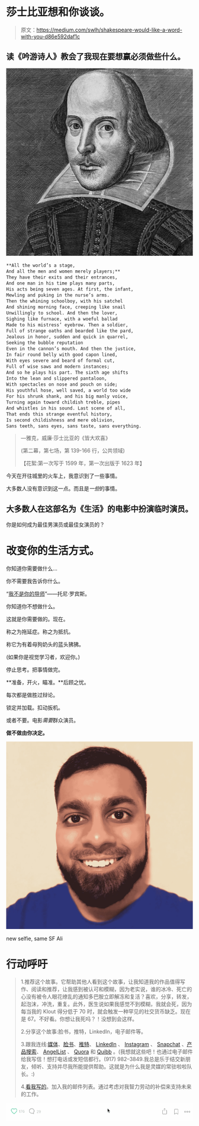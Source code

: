 # 莎士比亚想和你谈谈。

> 原文：<https://medium.com/swlh/shakespeare-would-like-a-word-with-you-d86e592daf1c>

## 读《吟游诗人》教会了我现在要想赢必须做些什么。

![](img/ef1c1fcbb43cf865bb9c4ec6f89529ce.png)

```
**All the world’s a stage,
And all the men and women merely players;**
They have their exits and their entrances,
And one man in his time plays many parts,
His acts being seven ages. At first, the infant,
Mewling and puking in the nurse’s arms.
Then the whining schoolboy, with his satchel
And shining morning face, creeping like snail
Unwillingly to school. And then the lover,
Sighing like furnace, with a woeful ballad
Made to his mistress’ eyebrow. Then a soldier,
Full of strange oaths and bearded like the pard,
Jealous in honor, sudden and quick in quarrel,
Seeking the bubble reputation
Even in the cannon’s mouth. And then the justice,
In fair round belly with good capon lined,
With eyes severe and beard of formal cut,
Full of wise saws and modern instances;
And so he plays his part. The sixth age shifts
Into the lean and slippered pantaloon,
With spectacles on nose and pouch on side;
His youthful hose, well saved, a world too wide
For his shrunk shank, and his big manly voice,
Turning again toward childish treble, pipes
And whistles in his sound. Last scene of all,
That ends this strange eventful history,
Is second childishness and mere oblivion,
Sans teeth, sans eyes, sans taste, sans everything.
```

> —雅克，威廉·莎士比亚的《皆大欢喜》
> 
> (第二幕，第七场，第 139-166 行，公共领域)
> 
> 【花絮:第一次写于 1599 年，第一次出版于 1623 年】

今天在开往城里的火车上，我意识到了一些事情。

大多数人没有意识到这一点。而且是*一些*的事情。

## **大多数人在这部名为《生活》的电影中扮演临时演员。**

你是如何成为最佳男演员或最佳女演员的？

# 改变你的生活方式。

你知道你需要做什么…

你不需要我告诉你什么。

“[我不是你的导师](https://www.netflix.com/title/80102204)”——托尼·罗宾斯。

你知道你不想做什么。

这就是你需要做的。现在。

称之为拖延症。称之为抵抗。

称它为有着母狗奶头的蓝头狒狒。

(如果你是视觉学习者，欢迎你。)

停止思考。把事情做完。

**准备，开火，瞄准。**后顾之忧。

每次都是做胜过辩论。

锁定并加载。扣动扳机。

或者不要。电影*需要*群众演员。

**做不做由你决定。**

![](img/a2b0a3ce7c46c092fbe4e863a06ea48e.png)

new selfie, same SF Ali

# 行动呼吁

> 1.推荐这个故事。它帮助其他人看到这个故事，让我知道我的作品值得写作、阅读和推荐，让我感到被认可和模糊，因为老实说，谁的冰冷、死亡的心没有被令人眼花缭乱的通知多巴胺立即解冻和复活？喜欢，分享，转发，起泡沫，冲洗，重复。此外，医生说如果我感觉不到模糊，我就会死，因为每当我的 Klout 得分低于 70 时，就会触发一种罕见的社交货币缺乏。现在是 67。不好看。你想让我死吗？！没想到会这样。
> 
> 2.分享这个故事:脸书，推特，LinkedIn，电子邮件等。
> 
> 3.跟我连线:[媒体](/@sfali789)、[脸书](https://www.facebook.com/sfali789)、[推特](http://twitter.com/sfali789)、 [LinkedIn](https://www.linkedin.com/in/sfali789) 、 [Instagram](http://instagram.com/sfali789) 、 [Snapchat](https://www.snapchat.com/add/sfali789) 、[产品搜索](https://www.producthunt.com/@sfali789)、 [AngelList](https://angel.co/sfali789) 、 [Quora](https://www.quora.com/profile/SF-Ali) 和 [Quibb](http://quibb.com/farooqzafar) 。(我想就这些吧！也通过电子邮件给我写信！想打电话或发短信都行。(917) 982–3849.我总是乐于结交新朋友，倾听、支持并尽我所能提供帮助。这就是为什么我是灵媒的常驻啦啦队长。:)
> 
> 4.[看我写的](/@sfali789)。加入我的邮件列表。通过考虑对我智力劳动的补偿来支持未来的工作。

![](img/004ba14959923cf040d4bc11d3d0702f.png)